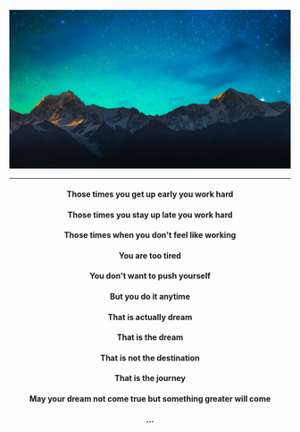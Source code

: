 ![img](.\assets\p.png)

------

#### <center>Those times you get up early you work hard</center>

#### <center>Those times you stay up late you work hard</center>

#### <center>Those times when you don't feel like working</center>

#### <center>You are too tired  </center>

#### <center>You don't want to push yourself</center>

#### <center>But you do it anytime </center>

#### <center>That is actually dream</center>

#### <center>That is the dream</center>

#### <center>That is not the destination</center>

#### <center>That is the journey</center>

#### <center> May your dream not come true but something greater will come</center>

#### <center> ...</center>



